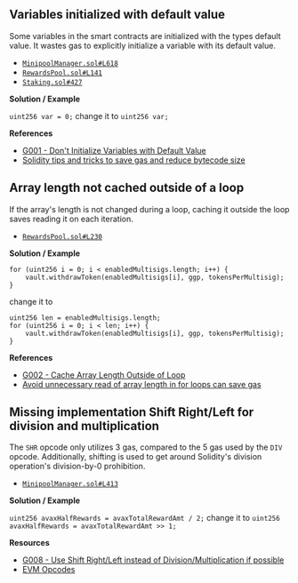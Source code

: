 ## Variables initialized with default value

Some variables in the smart contracts are initialized with the types default value. It wastes gas to explicitly initialize a variable with its default value.

- [`MinipoolManager.sol#L618`](https://github.com/code-423n4/2022-12-gogopool/blob/main/contracts/contract/MinipoolManager.sol#L618)
- [`RewardsPool.sol#L141`](https://github.com/code-423n4/2022-12-gogopool/blob/main/contracts/contract/RewardsPool.sol#L141)
- [`Staking.sol#427`](https://github.com/code-423n4/2022-12-gogopool/blob/main/contracts/contract/Staking.sol#L427)

**Solution / Example**

`uint256 var = 0;` change it to `uint256 var;`

**References**
- [G001 - Don't Initialize Variables with Default Value](https://github.com/byterocket/c4-common-issues/blob/main/0-Gas-Optimizations.md#g001---dont-initialize-variables-with-default-value)
- [Solidity tips and tricks to save gas and reduce bytecode size](https://mudit.blog/solidity-tips-and-tricks-to-save-gas-and-reduce-bytecode-size/)

## Array length not cached outside of a loop

If the array's length is not changed during a loop, caching it outside the loop saves reading it on each iteration.

- [`RewardsPool.sol#L230`](https://github.com/code-423n4/2022-12-gogopool/blob/main/contracts/contract/RewardsPool.sol#L230)

**Solution / Example**

```
for (uint256 i = 0; i < enabledMultisigs.length; i++) {
	vault.withdrawToken(enabledMultisigs[i], ggp, tokensPerMultisig);
}
``` 

change it to

```
uint256 len = enabledMultisigs.length;
for (uint256 i = 0; i < len; i++) {
	vault.withdrawToken(enabledMultisigs[i], ggp, tokensPerMultisig);
}
```

**References**
- [G002 - Cache Array Length Outside of Loop](https://github.com/byterocket/c4-common-issues/blob/main/0-Gas-Optimizations.md#g002---cache-array-length-outside-of-loop)
- [Avoid unnecessary read of array length in for loops can save gas](https://github.com/code-423n4/2021-11-badgerzaps-findings/issues/36)

## Missing implementation Shift Right/Left for division and multiplication

The `SHR` opcode only utilizes 3 gas, compared to the 5 gas used by the `DIV` opcode. Additionally, shifting is used to get around Solidity's division operation's division-by-0 prohibition.

- [`MinipoolManager.sol#L413`](https://github.com/code-423n4/2022-12-gogopool/blob/main/contracts/contract/MinipoolManager.sol#L413)

**Solution / Example**

`uint256 avaxHalfRewards = avaxTotalRewardAmt / 2;` change it to `uint256 avaxHalfRewards = avaxTotalRewardAmt >> 1;`

**Resources**
- [G008 - Use Shift Right/Left instead of Division/Multiplication if possible](https://github.com/byterocket/c4-common-issues/blob/main/0-Gas-Optimizations.md#g008---use-shift-rightleft-instead-of-divisionmultiplication-if-possible)
- [EVM Opcodes](https://www.evm.codes/)